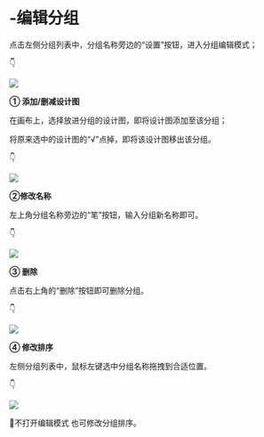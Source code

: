 # -编辑分组

点击左侧分组列表中，分组名称旁边的“设置”按钮，进入分组编辑模式； 

👇

![](https://images-cdn.shimo.im/nFTbJMk3Pq0zntSS/13.png!thumbnail)

**① 添加/删减设计图** 

在画布上，选择放进分组的设计图，即将设计图添加至该分组； 

将原来选中的设计图的“√”点掉，即将该设计图移出该分组。

 👇

![](https://images-cdn.shimo.im/hjyLl4D3wIUi4doT/14.gif)

**②修改名称** 

左上角分组名称旁边的“笔”按钮，输入分组新名称即可。 

👇

![](https://images-cdn.shimo.im/cxki9RqeZQEJdyJi/15.gif)

**③ 删除** 

点击右上角的“删除”按钮即可删除分组。

 👇

![](https://images-cdn.shimo.im/dOsQi8zDl9kvvZ3W/16.png!thumbnail)

**④ 修改排序** 

左侧分组列表中，鼠标左键选中分组名称拖拽到合适位置。

👇

![](https://images-cdn.shimo.im/ZGSVzlw3IGgbDbRH/17.gif)

💌不打开编辑模式 也可修改分组排序。

